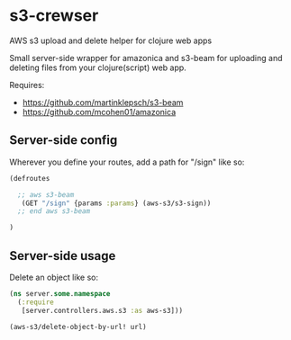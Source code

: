 # s3-crewser
AWS s3 upload and delete helper for clojure web apps

Small server-side wrapper for amazonica and s3-beam for uploading and deleting files from your clojure(script) web app.

Requires:
 - https://github.com/martinklepsch/s3-beam
 - https://github.com/mcohen01/amazonica


## Server-side config
Wherever you define your routes, add a path for "/sign" like so:

```clj
(defroutes

  ;; aws s3-beam
   (GET "/sign" {params :params} (aws-s3/s3-sign))
  ;; end aws s3-beam

)
```

## Server-side usage
Delete an object like so:
```clj
(ns server.some.namespace
  (:require
   [server.controllers.aws.s3 :as aws-s3]))
   
(aws-s3/delete-object-by-url! url)
```

